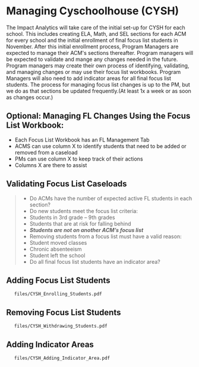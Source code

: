 # Managing Cyschoolhouse (CYSH)

The Impact Analytics will take care of the initial set-up for CYSH for each school. This includes creating ELA, Math, and SEL sections for each ACM for every school and the initial enrollment of final focus list students in November. After this initial enrollment process, Program Managers are expected to manage their ACM's sections thereafter. Program managers will be expected to validate and mange any changes needed in the future. Program managers may create their own process of identifying, validating, and managing changes or may use their focus list workbooks. Program Managers will also need to add indicator areas for all final focus list students. The process for managing focus list changes is up to the PM, but we do as that sections be updated frequently.(At least 1x a week or as soon as changes occur.)

## Optional: Managing FL Changes Using the Focus List Workbook:

- Each Focus List Workbook has an FL Management Tab
- ACMS can use column X to identify students that need to be added or removed from a caseload
- PMs can use column X to keep track of their actions
- Columns X are there to assist

## Validating Focus List Caseloads

>   - Do ACMs have the number of expected active FL students in each section?
>   - Do new students meet the focus list criteria:
>   - Students in 3rd grade – 9th grades
>   - Students that are at risk for falling behind
>   - ***Students are not on another ACM’s focus list***
>   - Removing students from a focus list must have a valid reason:
>    - Student moved classes
>    - Chronic absenteeism
>    - Student left the school
>   - Do all final focus list students have an indicator area?

## Adding Focus List Students

```pdf
   files/CYSH_Enrolling_Students.pdf
```

## Removing Focus List Students

```pdf
   files/CYSH_Withdrawing_Students.pdf
```

## Adding Indicator Areas

```pdf
   files/CYSH_Adding_Indicator_Area.pdf
```